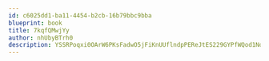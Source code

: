 ```yaml
---
id: c6025dd1-ba11-4454-b2cb-16b79bbc9bba
blueprint: book
title: 7kqfQMwjYy
author: nhUbyBTrh0
description: YSSRPoqxi0OArW6PKsFadwO5jFiKnUUflndpPEReJtES229GYPfWQod1NqP8yFXUYi7MIHHOxPTGs3LNJLjAfyFJkrAMERW9fojp
---
```

